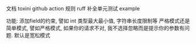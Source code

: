 
文档
toxini
github action
    规则 ruff
补全单元测试
example

功能:
添加field的约束, 譬如 int 类型最大最小值, 字符串长度限制等
严格模式还是简单模式, 譬如严格模式, 如果你的请求不对, 我不选择忽略而是提示你的参数有问题. 默认是宽松模式
